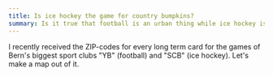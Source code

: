 ```yaml
---
title: Is ice hockey the game for country bumpkins?
summary: Is it true that football is an urban thing while ice hockey is the country bumpkin's game? Two maps show if this saying is true or not. 
---
```


I recently received the ZIP-codes for every long term card for the games of Bern's biggest sport clubs "YB" (football) and "SCB" (ice hockey). Let's make a map out of it. 

